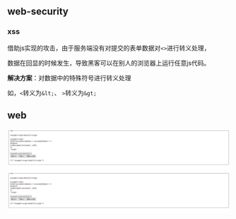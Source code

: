 ## web-security

### xss

借助js实现的攻击，由于服务端没有对提交的表单数据对`<>`进行转义处理，

数据在回显的时候发生，导致黑客可以在别人的浏览器上运行任意js代码。

**解决方案**：对数据中的特殊符号进行转义处理

如，`<`转义为`&lt;`、 `>`转义为`&gt;`

## web

![](localhost_8080_.png)
![](images/localhost_8080_.png)
